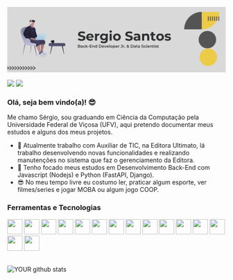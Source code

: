 <p align="center">
  <img src="bg_readme.png" width="980">
</p>

[<img src="https://img.shields.io/badge/github-%2312100E.svg?&style=for-the-badge&logo=github&logoColor=white" />](https://github.com/Sergiios)
[<img src="https://img.shields.io/badge/linkedin-%230077B5.svg?&style=for-the-badge&logo=linkedin&logoColor=white" />](https://www.linkedin.com/in/sergio-santos-715553226/)


### Olá, seja bem vindo(a)! 😎

Me chamo Sérgio, sou graduando em Ciência da Computação pela Universidade Federal de Viçosa (UFV), aqui pretendo documentar meus estudos e alguns dos meus projetos.


- 🔭 Atualmente trabalho com Auxiliar de TIC, na Editora Ultimato, lá trabalho desenvolvendo novas funcionalidades e realizando manutenções no sistema que faz o gerenciamento da Editora.
- 🧐 Tenho focado meus estudos em Desenvolvimento Back-End com Javascript (Nodejs) e Python (FastAPI, Django).
- 😎 No meu tempo livre eu costumo ler, praticar algum esporte, ver filmes/series e jogar MOBA ou algum jogo COOP. 



### Ferramentas e Tecnologias
<div display="flex" margin="10px">
  <img src="https://cdn.jsdelivr.net/gh/devicons/devicon/icons/c/c-plain.svg" width="35" height="35"/>
  <img src="https://cdn.jsdelivr.net/gh/devicons/devicon/icons/cplusplus/cplusplus-plain.svg" width="35" height="35"/>
  <img src="https://cdn.jsdelivr.net/gh/devicons/devicon/icons/javascript/javascript-original.svg" width="35" height="35"/>
  <img src="https://cdn.jsdelivr.net/gh/devicons/devicon/icons/typescript/typescript-original.svg" width="35" height="35"/>
  <img src="https://cdn.jsdelivr.net/gh/devicons/devicon/icons/nodejs/nodejs-original.svg" width="35" height="35"/>
  <img src="https://cdn.jsdelivr.net/gh/devicons/devicon/icons/express/express-original.svg" width="35" height="35"/>
  <img src="https://cdn.jsdelivr.net/gh/devicons/devicon/icons/nestjs/nestjs-plain.svg" width="35" height="35"/>
  <img src="https://cdn.jsdelivr.net/gh/devicons/devicon/icons/nextjs/nextjs-original.svg" width="35" height="35"/>
  <img src="https://cdn.jsdelivr.net/gh/devicons/devicon/icons/python/python-original.svg" width="35" height="35"/>
  <img src="https://cdn.jsdelivr.net/gh/devicons/devicon/icons/git/git-original.svg" width="35" height="35"/>
  <img src="https://cdn.jsdelivr.net/gh/devicons/devicon/icons/mysql/mysql-original.svg" width="35" height="35"/>
  <img src="https://cdn.jsdelivr.net/gh/devicons/devicon/icons/postgresql/postgresql-plain.svg" width="35" height="35"/>
  <img src="https://cdn.jsdelivr.net/gh/devicons/devicon/icons/firebase/firebase-plain.svg" width="35" height="35"/>
  <img src="https://cdn.jsdelivr.net/gh/devicons/devicon/icons/mongodb/mongodb-original.svg" width="35" height="35"/>
  <img src="https://cdn.jsdelivr.net/gh/devicons/devicon/icons/graphql/graphql-plain.svg" width="35" height="35"/>
<div/>
 <br/>

![YOUR github stats](https://github-readme-stats.vercel.app/api?username=Sergiios)




